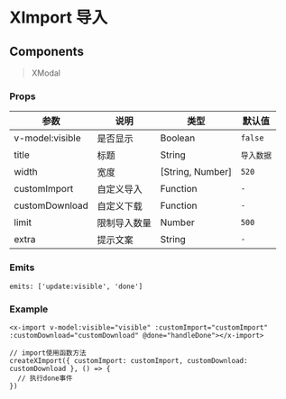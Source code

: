 # XImport 导入

## Components

> XModal

### Props

| 参数 | 说明 | 类型 | 默认值 |
| --- | --- | --- | --- |
| v-model:visible | 是否显示 | Boolean | `false` |
| title | 标题 | String | `导入数据` |
| width | 宽度 | [String, Number] | `520` |
| customImport | 自定义导入 | Function | `-` |
| customDownload | 自定义下载 | Function | `-` |
| limit | 限制导入数量 | Number | `500` |
| extra | 提示文案 | String | `-` |

### Emits

```vue
emits: ['update:visible', 'done']
```

### Example

```vue
<x-import v-model:visible="visible" :customImport="customImport" :customDownload="customDownload" @done="handleDone"></x-import>

// import使用函数方法
createXImport({ customImport: customImport, customDownload: customDownload }, () => {
  // 执行done事件
})
```
